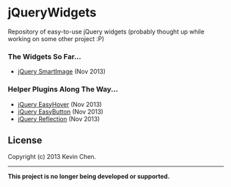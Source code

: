 jQueryWidgets
=============

Repository of easy-to-use jQuery widgets (probably thought up while working on some other project :P)

### The Widgets So Far...
+ [jQuery SmartImage](/smartImage) (Nov 2013)

### Helper Plugins Along The Way...
+ [jQuery EasyHover](/easyHover) (Nov 2013)
+ [jQuery EasyButton](/easyButton) (Nov 2013)
+ [jQuery Reflection](/reflection) (Nov 2013)

License
-------------
Copyright (c) 2013 Kevin Chen.

_______________
**This project is no longer being developed or supported.**
